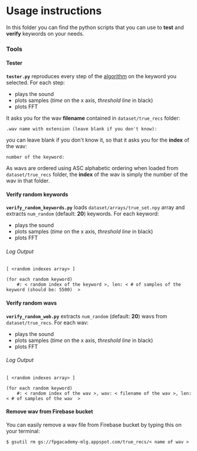 # Usage instructions

In this folder you can find the python scripts that you can use to **test** and **verify** keywords on your needs.

### Tools

#### Tester

**`tester.py`** reproduces every step of the [algorithm](https://github.com/Luca8991/FPGAcademyMLG/tree/master/python/audio/dataset#algorithm) on the keyword you selected. For each step:
- plays the sound
- plots samples (*time* on the x axis, *threshold line* in black)
- plots FFT

It asks you for the wav **filename** contained in `dataset/true_recs` folder:
```
.wav name with extension (leave blank if you don't know):
```
you can leave blank if you don't know it, so that it asks you for the **index** of the wav:
```
number of the keyword:
```
As wavs are ordered using ASC alphabetic ordering when loaded from `dataset/true_recs` folder, the **index** of the wav is simply the number of the wav in that folder.

#### Verify random keywords
**`verify_random_keywords.py`** loads `dataset/arrays/true_set.npy` array and extracts `num_random` (default: **20**) keywords. For each keyword:
- plays the sound
- plots samples (*time* on the x axis, *threshold line* in black)
- plots FFT

###### Log Output

```
[ <random indexes array> ]

(for each random keyword) 
    #: < random index of the keyword >, len: < # of samples of the keyword (should be: 5500)  >
```

#### Verify random wavs
**`verify_random_web.py`** extracts `num_random` (default: **20**) wavs from `dataset/true_recs`. For each wav:
- plays the sound
- plots samples (*time* on the x axis, *threshold line* in black)
- plots FFT

###### Log Output

```
[ <random indexes array> ]

(for each random keyword) 
    #: < random index of the wav >, wav: < filename of the wav >, len: < # of samples of the wav  >
```

#### Remove wav from Firebase bucket

You can easily remove a wav file from Firebase bucket by typing this on your terminal:
```
$ gsutil rm gs://fpgacademy-mlg.appspot.com/true_recs/< name of wav >
```
